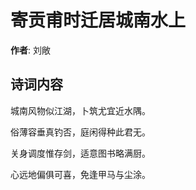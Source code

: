 # 寄贡甫时迁居城南水上

**作者**: 刘敞

## 诗词内容

城南风物似江湖，卜筑尤宜近水隅。

俗薄容垂真钓否，庭闲得种此君无。

关身调度惟存剑，适意图书略满厨。

心远地偏俱可喜，免逢甲马与尘涂。

